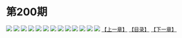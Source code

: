 # 第200期
![](https://mao.mhtupian.com/uploads/img/7563/135677/001.jpg)
![](https://mao.mhtupian.com/uploads/img/7563/135677/002.jpg)
![](https://mao.mhtupian.com/uploads/img/7563/135677/003.jpg)
![](https://mao.mhtupian.com/uploads/img/7563/135677/004.jpg)
![](https://mao.mhtupian.com/uploads/img/7563/135677/005.jpg)
![](https://mao.mhtupian.com/uploads/img/7563/135677/006.jpg)
![](https://mao.mhtupian.com/uploads/img/7563/135677/007.jpg)
![](https://mao.mhtupian.com/uploads/img/7563/135677/008.jpg)
![](https://mao.mhtupian.com/uploads/img/7563/135677/009.jpg)
![](https://mao.mhtupian.com/uploads/img/7563/135677/010.jpg)
![](https://mao.mhtupian.com/uploads/img/7563/135677/011.jpg)
![](https://mao.mhtupian.com/uploads/img/7563/135677/012.jpg)
![](https://mao.mhtupian.com/uploads/img/7563/135677/013.jpg)
[【上一章】](./82.md)
[【目录】](./READMD.md)
[【下一章】](./84.md)
